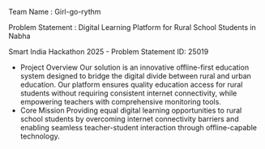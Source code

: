Team Name : Girl-go-rythm 

Problem Statement : Digital Learning Platform for Rural School Students in Nabha

Smart India Hackathon 2025 - Problem Statement ID: 25019

* Project Overview
Our solution is an innovative offline-first education system designed to bridge the digital divide between rural and urban education. Our platform ensures quality education access for rural students without requiring consistent internet connectivity, while empowering teachers with comprehensive monitoring tools.
* Core Mission
Providing equal digital learning opportunities to rural school students by overcoming internet connectivity barriers and enabling seamless teacher-student interaction through offline-capable technology.
